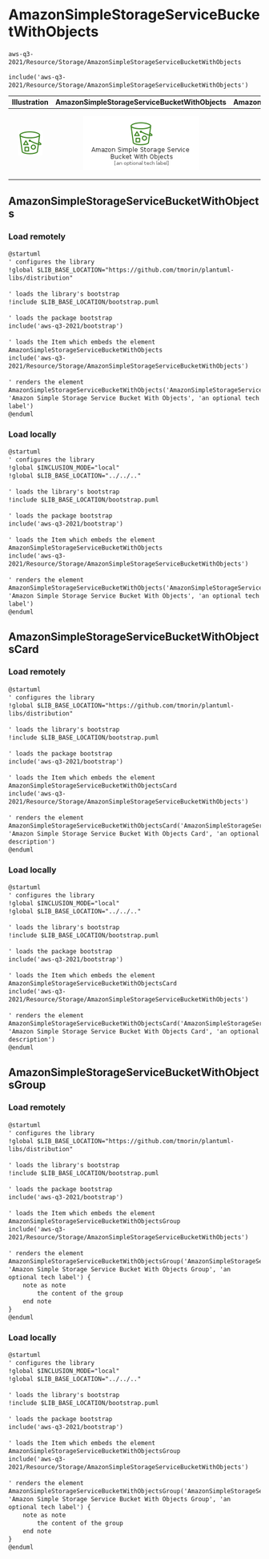 # AmazonSimpleStorageServiceBucketWithObjects


```text
aws-q3-2021/Resource/Storage/AmazonSimpleStorageServiceBucketWithObjects
```

```text
include('aws-q3-2021/Resource/Storage/AmazonSimpleStorageServiceBucketWithObjects')
```



| Illustration | AmazonSimpleStorageServiceBucketWithObjects | AmazonSimpleStorageServiceBucketWithObjectsCard | AmazonSimpleStorageServiceBucketWithObjectsGroup |
| :---: | :---: | :---: | :---: |
| ![illustration for Illustration](../../../aws-q3-2021/Resource/Storage/AmazonSimpleStorageServiceBucketWithObjects.png) | ![illustration for AmazonSimpleStorageServiceBucketWithObjects](../../../aws-q3-2021/Resource/Storage/AmazonSimpleStorageServiceBucketWithObjects.Local.png) | ![illustration for AmazonSimpleStorageServiceBucketWithObjectsCard](../../../aws-q3-2021/Resource/Storage/AmazonSimpleStorageServiceBucketWithObjectsCard.Local.png) | ![illustration for AmazonSimpleStorageServiceBucketWithObjectsGroup](../../../aws-q3-2021/Resource/Storage/AmazonSimpleStorageServiceBucketWithObjectsGroup.Local.png) |




## AmazonSimpleStorageServiceBucketWithObjects

### Load remotely
```plantuml
@startuml
' configures the library
!global $LIB_BASE_LOCATION="https://github.com/tmorin/plantuml-libs/distribution"

' loads the library's bootstrap
!include $LIB_BASE_LOCATION/bootstrap.puml

' loads the package bootstrap
include('aws-q3-2021/bootstrap')

' loads the Item which embeds the element AmazonSimpleStorageServiceBucketWithObjects
include('aws-q3-2021/Resource/Storage/AmazonSimpleStorageServiceBucketWithObjects')

' renders the element
AmazonSimpleStorageServiceBucketWithObjects('AmazonSimpleStorageServiceBucketWithObjects', 'Amazon Simple Storage Service Bucket With Objects', 'an optional tech label')
@enduml
```

### Load locally
```plantuml
@startuml
' configures the library
!global $INCLUSION_MODE="local"
!global $LIB_BASE_LOCATION="../../.."

' loads the library's bootstrap
!include $LIB_BASE_LOCATION/bootstrap.puml

' loads the package bootstrap
include('aws-q3-2021/bootstrap')

' loads the Item which embeds the element AmazonSimpleStorageServiceBucketWithObjects
include('aws-q3-2021/Resource/Storage/AmazonSimpleStorageServiceBucketWithObjects')

' renders the element
AmazonSimpleStorageServiceBucketWithObjects('AmazonSimpleStorageServiceBucketWithObjects', 'Amazon Simple Storage Service Bucket With Objects', 'an optional tech label')
@enduml
```

## AmazonSimpleStorageServiceBucketWithObjectsCard

### Load remotely
```plantuml
@startuml
' configures the library
!global $LIB_BASE_LOCATION="https://github.com/tmorin/plantuml-libs/distribution"

' loads the library's bootstrap
!include $LIB_BASE_LOCATION/bootstrap.puml

' loads the package bootstrap
include('aws-q3-2021/bootstrap')

' loads the Item which embeds the element AmazonSimpleStorageServiceBucketWithObjectsCard
include('aws-q3-2021/Resource/Storage/AmazonSimpleStorageServiceBucketWithObjects')

' renders the element
AmazonSimpleStorageServiceBucketWithObjectsCard('AmazonSimpleStorageServiceBucketWithObjectsCard', 'Amazon Simple Storage Service Bucket With Objects Card', 'an optional description')
@enduml
```

### Load locally
```plantuml
@startuml
' configures the library
!global $INCLUSION_MODE="local"
!global $LIB_BASE_LOCATION="../../.."

' loads the library's bootstrap
!include $LIB_BASE_LOCATION/bootstrap.puml

' loads the package bootstrap
include('aws-q3-2021/bootstrap')

' loads the Item which embeds the element AmazonSimpleStorageServiceBucketWithObjectsCard
include('aws-q3-2021/Resource/Storage/AmazonSimpleStorageServiceBucketWithObjects')

' renders the element
AmazonSimpleStorageServiceBucketWithObjectsCard('AmazonSimpleStorageServiceBucketWithObjectsCard', 'Amazon Simple Storage Service Bucket With Objects Card', 'an optional description')
@enduml
```

## AmazonSimpleStorageServiceBucketWithObjectsGroup

### Load remotely
```plantuml
@startuml
' configures the library
!global $LIB_BASE_LOCATION="https://github.com/tmorin/plantuml-libs/distribution"

' loads the library's bootstrap
!include $LIB_BASE_LOCATION/bootstrap.puml

' loads the package bootstrap
include('aws-q3-2021/bootstrap')

' loads the Item which embeds the element AmazonSimpleStorageServiceBucketWithObjectsGroup
include('aws-q3-2021/Resource/Storage/AmazonSimpleStorageServiceBucketWithObjects')

' renders the element
AmazonSimpleStorageServiceBucketWithObjectsGroup('AmazonSimpleStorageServiceBucketWithObjectsGroup', 'Amazon Simple Storage Service Bucket With Objects Group', 'an optional tech label') {
    note as note
        the content of the group
    end note
}
@enduml
```

### Load locally
```plantuml
@startuml
' configures the library
!global $INCLUSION_MODE="local"
!global $LIB_BASE_LOCATION="../../.."

' loads the library's bootstrap
!include $LIB_BASE_LOCATION/bootstrap.puml

' loads the package bootstrap
include('aws-q3-2021/bootstrap')

' loads the Item which embeds the element AmazonSimpleStorageServiceBucketWithObjectsGroup
include('aws-q3-2021/Resource/Storage/AmazonSimpleStorageServiceBucketWithObjects')

' renders the element
AmazonSimpleStorageServiceBucketWithObjectsGroup('AmazonSimpleStorageServiceBucketWithObjectsGroup', 'Amazon Simple Storage Service Bucket With Objects Group', 'an optional tech label') {
    note as note
        the content of the group
    end note
}
@enduml
```

